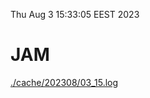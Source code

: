 Thu Aug  3 15:33:05 EEST 2023
# JAM
<a href='./cache/202308/03_15.log'>./cache/202308/03_15.log</a>
